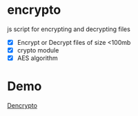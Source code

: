 # encrypto
js script for encrypting and decrypting files

- [x] Encrypt or Decrypt files of size <100mb
- [x] crypto module
- [x] AES algorithm

# Demo
[Dencrypto](https://dencrypto.netlify.app/)

